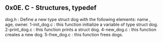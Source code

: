 0x0E. C - Structures, typedef
-------------------------------
dog.h : Define a new type struct dog with the following elements: name , age, owner.
1-init_dog.c : this function initialize a variable of type struct dog.
2-print_dog.c : this function  prints a struct dog.
4-new_dog.c : this function creates a new dog.
5-free_dog.c : this function frees dogs.
